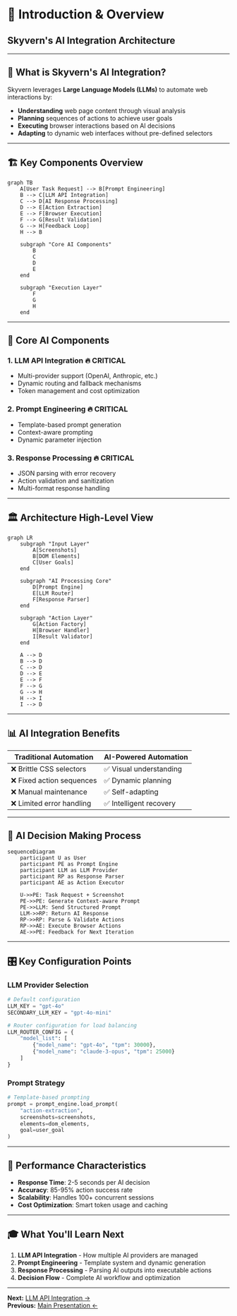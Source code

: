 # 🎯 Introduction & Overview
## Skyvern's AI Integration Architecture

---

## 🤖 What is Skyvern's AI Integration?

Skyvern leverages **Large Language Models (LLMs)** to automate web interactions by:

- **Understanding** web page content through visual analysis
- **Planning** sequences of actions to achieve user goals
- **Executing** browser interactions based on AI decisions
- **Adapting** to dynamic web interfaces without pre-defined selectors

---

## 🏗️ Key Components Overview

```mermaid
graph TB
    A[User Task Request] --> B[Prompt Engineering]
    B --> C[LLM API Integration]
    C --> D[AI Response Processing]
    D --> E[Action Extraction]
    E --> F[Browser Execution]
    F --> G[Result Validation]
    G --> H[Feedback Loop]
    H --> B
    
    subgraph "Core AI Components"
        B
        C
        D
        E
    end
    
    subgraph "Execution Layer"
        F
        G
        H
    end
```

---

## 🎯 Core AI Components

### 1. **LLM API Integration** 🔥 CRITICAL
- Multi-provider support (OpenAI, Anthropic, etc.)
- Dynamic routing and fallback mechanisms
- Token management and cost optimization

### 2. **Prompt Engineering** 🔥 CRITICAL  
- Template-based prompt generation
- Context-aware prompting
- Dynamic parameter injection

### 3. **Response Processing** 🔥 CRITICAL
- JSON parsing with error recovery
- Action validation and sanitization
- Multi-format response handling

---

## 🏛️ Architecture High-Level View

```mermaid
graph LR
    subgraph "Input Layer"
        A[Screenshots]
        B[DOM Elements]
        C[User Goals]
    end
    
    subgraph "AI Processing Core"
        D[Prompt Engine]
        E[LLM Router]
        F[Response Parser]
    end
    
    subgraph "Action Layer"
        G[Action Factory]
        H[Browser Handler]
        I[Result Validator]
    end
    
    A --> D
    B --> D
    C --> D
    D --> E
    E --> F
    F --> G
    G --> H
    H --> I
    I --> D
```

---

## 📊 AI Integration Benefits

| **Traditional Automation** | **AI-Powered Automation** |
|---------------------------|---------------------------|
| ❌ Brittle CSS selectors | ✅ Visual understanding |
| ❌ Fixed action sequences | ✅ Dynamic planning |
| ❌ Manual maintenance | ✅ Self-adapting |
| ❌ Limited error handling | ✅ Intelligent recovery |

---

## 🔄 AI Decision Making Process

```mermaid
sequenceDiagram
    participant U as User
    participant PE as Prompt Engine
    participant LLM as LLM Provider
    participant RP as Response Parser
    participant AE as Action Executor
    
    U->>PE: Task Request + Screenshot
    PE->>PE: Generate Context-aware Prompt
    PE->>LLM: Send Structured Prompt
    LLM->>RP: Return AI Response
    RP->>RP: Parse & Validate Actions
    RP->>AE: Execute Browser Actions
    AE->>PE: Feedback for Next Iteration
```

---

## 🎛️ Key Configuration Points

### LLM Provider Selection
```python
# Default configuration
LLM_KEY = "gpt-4o"
SECONDARY_LLM_KEY = "gpt-4o-mini"

# Router configuration for load balancing
LLM_ROUTER_CONFIG = {
    "model_list": [
        {"model_name": "gpt-4o", "tpm": 30000},
        {"model_name": "claude-3-opus", "tpm": 25000}
    ]
}
```

### Prompt Strategy
```python
# Template-based prompting
prompt = prompt_engine.load_prompt(
    "action-extraction",
    screenshots=screenshots,
    elements=dom_elements,
    goal=user_goal
)
```

---

## 🚀 Performance Characteristics

- **Response Time**: 2-5 seconds per AI decision
- **Accuracy**: 85-95% action success rate
- **Scalability**: Handles 100+ concurrent sessions
- **Cost Optimization**: Smart token usage and caching

---

## 🎓 What You'll Learn Next

1. **LLM API Integration** - How multiple AI providers are managed
2. **Prompt Engineering** - Template system and dynamic generation
3. **Response Processing** - Parsing AI outputs into executable actions
4. **Decision Flow** - Complete AI workflow and optimization

---

**Next:** [LLM API Integration →](./02-llm-api-integration.md)  
**Previous:** [Main Presentation ←](./skyvern_ai_llm_presentation_main.md)